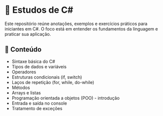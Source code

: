 # 📘 Estudos de C#

Este repositório reúne anotações, exemplos e exercícios práticos para iniciantes em C#. O foco está em entender os fundamentos da linguagem e praticar sua aplicação.

## 🧠 Conteúdo

- Sintaxe básica do C#
- Tipos de dados e variáveis
- Operadores
- Estruturas condicionais (if, switch)
- Laços de repetição (for, while, do-while)
- Métodos
- Arrays e listas
- Programação orientada a objetos (POO) - introdução
- Entrada e saída no console
- Tratamento de exceções
